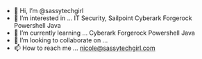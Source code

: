 - 👋 Hi, I’m @sassytechgirl
- 👀 I’m interested in ... IT Security, Sailpoint Cyberark Forgerock Powershell Java
- 🌱 I’m currently learning ... Cyberark Forgerock Powershell Java
- 💞️ I’m looking to collaborate on ...
- 📫 How to reach me ... nicole@sassytechgirl.com

<!---
sassytechgirl/sassytechgirl is a ✨ special ✨ repository because its `README.md` (this file) appears on your GitHub profile.
You can click the Preview link to take a look at your changes.
--->
